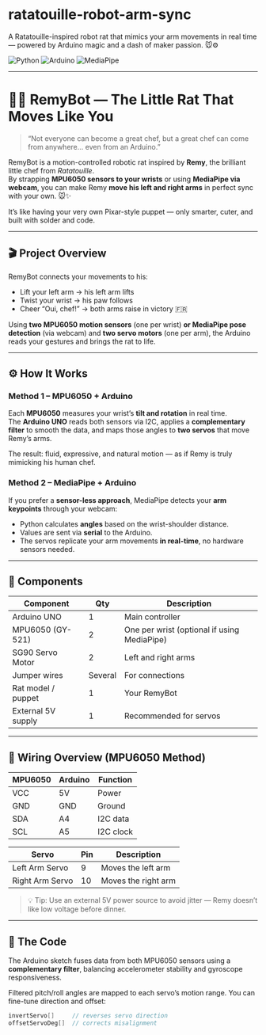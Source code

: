 # ratatouille-robot-arm-sync
A Ratatouille-inspired robot rat that mimics your arm movements in real time — powered by Arduino magic and a dash of maker passion. 🐭⚙️

![Python](https://img.shields.io/badge/python-3.x-blue.svg)
![Arduino](https://img.shields.io/badge/arduino-uno-red.svg)
![MediaPipe](https://img.shields.io/badge/mediapipe-latest-orange.svg)

---

# 🧀🤖 RemyBot — The Little Rat That Moves Like You

> “Not everyone can become a great chef, but a great chef can come from anywhere… even from an Arduino.”

RemyBot is a motion-controlled robotic rat inspired by **Remy**, the brilliant little chef from *Ratatouille*.  
By strapping **MPU6050 sensors to your wrists** or using **MediaPipe via webcam**, you can make Remy **move his left and right arms** in perfect sync with your own. 🐭✨

It’s like having your very own Pixar-style puppet — only smarter, cuter, and built with solder and code.

---

## 🎬 Project Overview

RemyBot connects your movements to his:

- Lift your left arm → his left arm lifts  
- Twist your wrist → his paw follows  
- Cheer “Oui, chef!” → both arms raise in victory 🇫🇷  

Using **two MPU6050 motion sensors** (one per wrist) **or MediaPipe pose detection** (via webcam) and **two servo motors** (one per arm), the Arduino reads your gestures and brings the rat to life.

---

## ⚙️ How It Works

### Method 1 – MPU6050 + Arduino

Each **MPU6050** measures your wrist’s **tilt and rotation** in real time.  
The **Arduino UNO** reads both sensors via I2C, applies a **complementary filter** to smooth the data, and maps those angles to **two servos** that move Remy’s arms.  

The result: fluid, expressive, and natural motion — as if Remy is truly mimicking his human chef.

### Method 2 – MediaPipe + Arduino

If you prefer a **sensor-less approach**, MediaPipe detects your **arm keypoints** through your webcam:

- Python calculates **angles** based on the wrist-shoulder distance.  
- Values are sent via **serial** to the Arduino.  
- The servos replicate your arm movements **in real-time**, no hardware sensors needed.

---

## 🧩 Components

| Component | Qty | Description |
|------------|-----|-------------|
| Arduino UNO | 1 | Main controller |
| MPU6050 (GY-521) | 2 | One per wrist (optional if using MediaPipe) |
| SG90 Servo Motor | 2 | Left and right arms |
| Jumper wires | Several | For connections |
| Rat model / puppet | 1 | Your RemyBot |
| External 5V supply | 1 | Recommended for servos |

---

## 🔌 Wiring Overview (MPU6050 Method)

| MPU6050 | Arduino | Function |
|----------|----------|-----------|
| VCC | 5V | Power |
| GND | GND | Ground |
| SDA | A4 | I2C data |
| SCL | A5 | I2C clock |

| Servo | Pin | Description |
|--------|------|-------------|
| Left Arm Servo | 9 | Moves the left arm |
| Right Arm Servo | 10 | Moves the right arm |

> 💡 Tip: Use an external 5V power source to avoid jitter — Remy doesn’t like low voltage before dinner.

---

## 🧠 The Code

The Arduino sketch fuses data from both MPU6050 sensors using a **complementary filter**, balancing accelerometer stability and gyroscope responsiveness.  

Filtered pitch/roll angles are mapped to each servo’s motion range. You can fine-tune direction and offset:

```cpp
invertServo[]     // reverses servo direction
offsetServoDeg[]  // corrects misalignment
